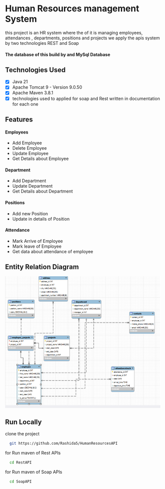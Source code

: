 
# Human Resources management System

this project is an HR system where the of it is managing employees, attendances , departments, positions and projects
we apply the apis system by two technologies REST and Soap  

#### The database of this  build by  and MySql Database

## Technologies Used
- [x] Java 21
- [x] Apache Tomcat 9 - Version 9.0.50
- [x] Apache Maven 3.8.1
- [x] technologies used to applied for soap and Rest written in documentation for each one 
## Features
#### Employees
- Add Employee
- Delete Employee
- Update Employee
- Get Details about Employee
#### Department
- Add Department
- Update Department
- Get Details about Department
#### Positions
- Add new Position
- Update in details of Position
#### Attendance
- Mark Arrive of Employee
- Mark leave of Employee
- Get data about attendance of employee 
## Entity Relation Diagram

![ERD](https://github.com/Rashida5/HumanResourcesAPI/blob/main/images/erd.png)



## Run Locally
clone the project
```bash
  git https://github.com/Rashida5/HumanResourcesAPI
```
for Run maven of Rest APIs
```bash
  cd RestAPI
```
for Run maven of Soap APIs
```bash
  cd SoapAPI
```


